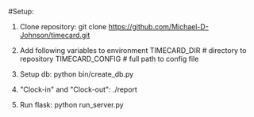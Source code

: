 #Setup:
1. Clone repository:
git clone https://github.com/Michael-D-Johnson/timecard.git


2. Add following variables to environment
        TIMECARD_DIR # directory to repository
        TIMECARD_CONFIG # full path to config file

3. Setup db:
       python bin/create_db.py

4. "Clock-in" and "Clock-out":
       ./report

5. Run flask:
       python run_server.py
